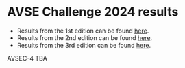 # AVSE Challenge 2024 results

- Results from the 1st edition can be found [here](/avsec1/results.md).
- Results from the 2nd edition can be found [here](/avsec2/results.md). 
- Results from the 3rd edition can be found [here](/avsec3/results.md).

AVSEC-4 TBA

